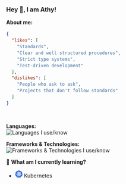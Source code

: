 ### Hey 👋, I am Athy!<br>

**About me:**


```json
{
  "likes": [
    "Standards",
    "Clear and well structured procedures",
    "Strict type systems",
    "Test-driven development"
  ],
  "dislikes": [
    "People who ask to ask",
    "Projects that don't follow standards"
  ]
}
```
<br>


**Languages:**<br>
![Languages I use/know](https://skillicons.dev/icons?i=go,js,py,java,html,css,lua)

**Frameworks & Technologies:**<br />
![Frameworks & Technologies I use/know](https://skillicons.dev/icons?i=nodejs,nextjs,ts,react,express,docker,kubernetes,mysql,postgresql,mongodb,git,github,tailwind,prisma)

📙 **What am I currently learning?**

- <img height="20" src="https://github.com/devicons/devicon/blob/master/icons/kubernetes/kubernetes-plain.svg" />  Kubernetes
